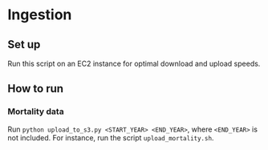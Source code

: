 # Ingestion

## Set up

Run this script on an EC2 instance for optimal download and upload speeds.

## How to run

### Mortality data

Run `python upload_to_s3.py <START_YEAR> <END_YEAR>`, where `<END_YEAR>` is not included.
For instance, run the script `upload_mortality.sh`.